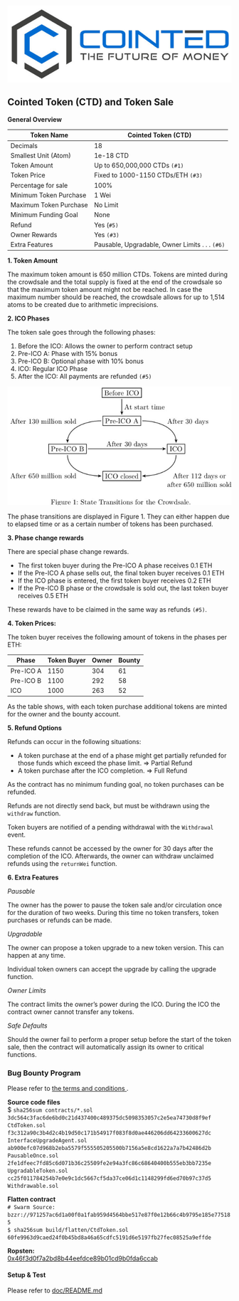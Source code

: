 ![Cointed](doc/cointed.jpg)

## Cointed Token (CTD) and Token Sale

**General Overview**

Token Name|Cointed Token (CTD)
---|---
Decimals|18
Smallest Unit (Atom)|1e-18 CTD
Token Amount|Up to 650,000,000 CTDs `(#1)`
Token Price|Fixed to 1000-1150 CTDs/ETH `(#3)`
Percentage for sale|100%
Minimum Token Purchase|1 Wei
Maximum Token Purchase|No Limit
Minimum Funding Goal|None
Refund|Yes (`#5)`
Owner Rewards|Yes `(#3)`
Extra Features|Pausable, Upgradable, Owner Limits . . . `(#6)`

**1. Token Amount**

The maximum token amount is 650 million CTDs.
Tokens are minted during the crowdsale and the total supply is fixed at the end of the crowdsale so that the maximum token amount might not be reached.
In case the maximum number should be reached, the crowdsale allows for up to 1,514 atoms to be created due to arithmetic imprecisions.

**2. ICO Phases**

The token sale goes through the following phases:

1. Before the ICO: Allows the owner to perform contract setup
2. Pre-ICO A: Phase with 15% bonus
3. Pre-ICO B: Optional phase with 10% bonus
4. ICO: Regular ICO Phase
5. After the ICO: All payments are refunded `(#5)`

![Figure 1](doc/stateTransition.jpg)


The phase transitions are displayed in Figure 1.
They can either happen due to elapsed time or as a certain number of tokens has been purchased.

**3. Phase change rewards**

There are special phase change rewards.

- The first token buyer during the Pre-ICO A phase receives 0.1 ETH
- If the Pre-ICO A phase sells out, the final token buyer receives 0.1 ETH
- If the ICO phase is entered, the first token buyer receives 0.2 ETH
- If the Pre-ICO B phase or the crowdsale is sold out, the last token buyer receives 0.5 ETH

These rewards have to be claimed in the same way as refunds `(#5)`.


**4. Token Prices:**

The token buyer receives the following amount of tokens in the phases per ETH:

Phase|Token Buyer|Owner|Bounty
---|---|---|---
Pre-ICO A|1150|304|61
Pre-ICO B|1100|292|58
ICO|1000|263|52

As the table shows, with each token purchase additional tokens are minted for the owner and the bounty account.


**5. Refund Options**

Refunds can occur in the following situations:
- A token purchase at the end of a phase might get partially refunded for those funds
which exceed the phase limit. ⇒ Partial Refund
- A token purchase after the ICO completion. ⇒ Full Refund

As the contract has no minimum funding goal, no token purchases can be refunded.

Refunds are not directly send back, but must be withdrawn using the `withdraw` function.

Token buyers are notified of a pending withdrawal with the `Withdrawal` event.

These refunds cannot be accessed by the owner for 30 days after the completion of the ICO.
Afterwards, the owner can withdraw unclaimed refunds using the `returnWei` function.

**6. Extra Features**

_Pausable_

The owner has the power to pause the token sale and/or circulation once for the duration of two weeks.
During this time no token transfers, token purchases or refunds can be made.

_Upgradable_

The owner can propose a token upgrade to a new token version. This can happen at any time.

Individual token owners can accept the upgrade by calling the upgrade function.

_Owner Limits_

The contract limits the owner’s power during the ICO.
During the ICO the contract owner cannot transfer any tokens.

_Safe Defaults_

Should the owner fail to perform a proper setup before the start of the token sale, then the contract will automatically assign its owner to critical functions.


### Bug Bounty Program

Please refer to <a href="https://www.reddit.com/r/ethdev/comments/75x5kb/bug_bountyico_cointed_token_audit_100k_reward/">
the terms and conditions
</a>.<br/>

**Source code files**<br>
$ `sha256sum contracts/*.sol`<br />
`3dc564c3fac6de6bd0c21d437400c489375dc5098353057c2e5ea74730d8f9ef  CtdToken.sol`<br />
`f3c312a90c3b4d2c4b19d50c171b54917f083f8d0ae446206dd64233600627dc  InterfaceUpgradeAgent.sol`<br />
`ab900efc07d968b2eba5579f555505205500b7156a5e8cd1622a7a7b42486d2b  PausableOnce.sol`<br />
`2fe1dfeec7fd85c6d071b36c25509fe2e94a3fc86c68640400b555eb3bb7235e  UpgradableToken.sol`<br />
`cc25f011784254b7e0e9c1dc5667cf5da37ce06d1c1148299fd6ed70b97c37d5  Withdrawable.sol`<br />

**Flatten contract**<br>
`# Swarm Source: bzzr://971257ac6d1a00f0a1fab959d4564bbe517e87f0e12b66c4b9795e185e775185`<br/>
`$ sha256sum build/flatten/CtdToken.sol` <br/>
`60fe9963d9caed24f0b45bd8a46a65cdfc5191d6e5197fb27fec08525a9effde`

**Ropsten:**<br/>
<a href="https://ropsten.etherscan.io/address/0x46f3d0f7a2bd8b44eefdce89b01cd9b0fda6ccab">0x46f3d0f7a2bd8b44eefdce89b01cd9b0fda6ccab</a>

#### Setup & Test 
Please refer to <a href="../doc/README.md">doc/README.md</a>

